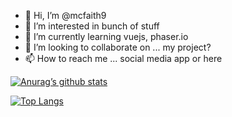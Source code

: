 - 👋 Hi, I’m @mcfaith9
- 👀 I’m interested in bunch of stuff
- 🌱 I’m currently learning vuejs, phaser.io
- 💞️ I’m looking to collaborate on ... my project?
- 📫 How to reach me ... social media app or here 

<!---
mcfaith9/mcfaith9 is a ✨ special ✨ repository because its `README.md` (this file) appears on your GitHub profile.
You can click the Preview link to take a look at your changes.
--->


[![Anurag’s github stats](https://github-readme-stats.vercel.app/api?username=mcfaith9)](https://github.com/mcfaith9)

[![Top Langs](https://github-readme-stats.vercel.app/api/top-langs/?username=mcfaith9&layout=compact)](https://github.com/mcfaith9)
